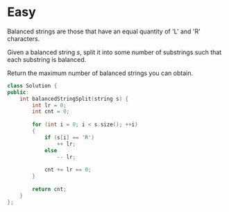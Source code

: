 # Easy

Balanced strings are those that have an equal quantity of 'L' and 'R' characters.

Given a balanced string $s$, split it into some number of substrings such that each substring is balanced.

Return the maximum number of balanced strings you can obtain.

```cpp
class Solution {
public:
    int balancedStringSplit(string s) {
        int lr = 0;
        int cnt = 0;
        
        for (int i = 0; i < s.size(); ++i)
        {
            if (s[i] == 'R')
                ++ lr;
            else
                -- lr;
            
            cnt += lr == 0;
        }
        
        return cnt;
    }
};
```

